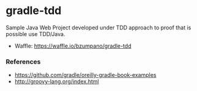# gradle-tdd
Sample Java Web Project developed under TDD approach to proof that is possible use TDD/Java.

- Waffle: https://waffle.io/bzumpano/gradle-tdd



### References
- https://github.com/gradle/oreilly-gradle-book-examples
- http://groovy-lang.org/index.html
